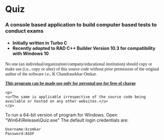 # Quiz
<h3> A console based application to build computer based tests to conduct exams </h3>
<h4 style="font: Consolas">
 <ul>
	<li>Initially written in Turbo C </li>
	<li>Recently adopted to RAD C++ Builder Version 10.3 for compatibility with Windows 10</li>
 </ul>
</h4>

<div style="font-family: Consolas">
	<p>
	No one (an individual/organization/company/educational institution) should copy or make use (i.e., copy or alter) of this source code without prior permission of the original author of the software i.e., K Chandrasekhar Omkar. 
	</p>
	<p>
		<u><b>This program can be made use only for personal use for free of charge</b></u>
	</p>
	
	<p>
	<u>The same is applicable irrespective of the source code being available or hosted on any other websites.</u>
	</p>
</div>
<div>
	To run a 64-bit version of program for Windows.
	Open "Win64\Release\Quiz.exe"
	The default login credentials are: 
	
	Username:kcomkar
	Password:ASDF 
	
</div>

